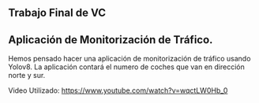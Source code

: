 ## Trabajo Final de VC

## Aplicación de Monitorización de Tráfico.

Hemos pensado hacer una aplicación de monitorización de tráfico usando Yolov8. La aplicación contará el numero de coches que van en dirección norte y sur.



Video Utilizado: https://www.youtube.com/watch?v=wqctLW0Hb_0
